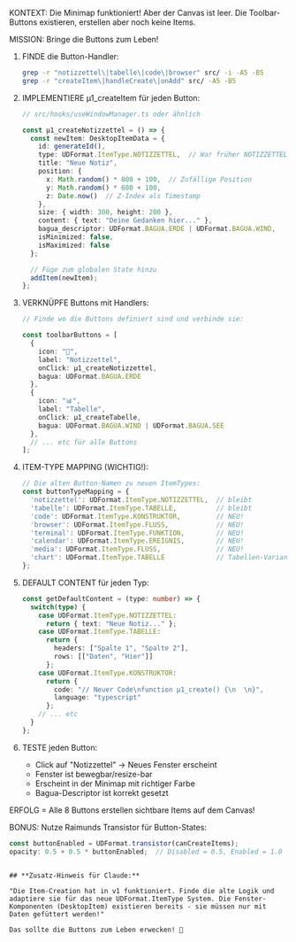 KONTEXT: Die Minimap funktioniert! Aber der Canvas ist leer.
Die Toolbar-Buttons existieren, erstellen aber noch keine Items.

MISSION: Bringe die Buttons zum Leben!

1. FINDE die Button-Handler:
   ```bash
   grep -r "notizzettel\|tabelle\|code\|browser" src/ -i -A5 -B5
   grep -r "createItem\|handleCreate\|onAdd" src/ -A5 -B5
   ```

2. IMPLEMENTIERE µ1_createItem für jeden Button:
   ```typescript
   // src/hooks/useWindowManager.ts oder ähnlich

   const µ1_createNotizzettel = () => {
     const newItem: DesktopItemData = {
       id: generateId(),
       type: UDFormat.ItemType.NOTIZZETTEL,  // War früher NOTIZZETTEL
       title: "Neue Notiz",
       position: {
         x: Math.random() * 800 + 100,  // Zufällige Position
         y: Math.random() * 600 + 100,
         z: Date.now()  // Z-Index als Timestamp
       },
       size: { width: 300, height: 200 },
       content: { text: "Deine Gedanken hier..." },
       bagua_descriptor: UDFormat.BAGUA.ERDE | UDFormat.BAGUA.WIND,
       isMinimized: false,
       isMaximized: false
     };

     // Füge zum globalen State hinzu
     addItem(newItem);
   };
   ```

3. VERKNÜPFE Buttons mit Handlers:
   ```typescript
   // Finde wo die Buttons definiert sind und verbinde sie:

   const toolbarButtons = [
     {
       icon: "📝",
       label: "Notizzettel",
       onClick: µ1_createNotizzettel,
       bagua: UDFormat.BAGUA.ERDE
     },
     {
       icon: "📊",
       label: "Tabelle",
       onClick: µ1_createTabelle,
       bagua: UDFormat.BAGUA.WIND | UDFormat.BAGUA.SEE
     },
     // ... etc für alle Buttons
   ];
   ```

4. ITEM-TYPE MAPPING (WICHTIG!):
   ```typescript
   // Die alten Button-Namen zu neuen ItemTypes:
   const buttonTypeMapping = {
     'notizzettel': UDFormat.ItemType.NOTIZZETTEL,  // bleibt
     'tabelle': UDFormat.ItemType.TABELLE,          // bleibt
     'code': UDFormat.ItemType.KONSTRUKTOR,         // NEU!
     'browser': UDFormat.ItemType.FLUSS,            // NEU!
     'terminal': UDFormat.ItemType.FUNKTION,        // NEU!
     'calendar': UDFormat.ItemType.EREIGNIS,        // NEU!
     'media': UDFormat.ItemType.FLUSS,              // NEU!
     'chart': UDFormat.ItemType.TABELLE             // Tabellen-Variante
   };
   ```

5. DEFAULT CONTENT für jeden Typ:
   ```typescript
   const getDefaultContent = (type: number) => {
     switch(type) {
       case UDFormat.ItemType.NOTIZZETTEL:
         return { text: "Neue Notiz..." };
       case UDFormat.ItemType.TABELLE:
         return {
           headers: ["Spalte 1", "Spalte 2"],
           rows: [["Daten", "Hier"]]
         };
       case UDFormat.ItemType.KONSTRUKTOR:
         return {
           code: "// Neuer Code\nfunction µ1_create() {\n  \n}",
           language: "typescript"
         };
       // ... etc
     }
   };
   ```

6. TESTE jeden Button:
   - Click auf "Notizzettel" → Neues Fenster erscheint
   - Fenster ist bewegbar/resize-bar
   - Erscheint in der Minimap mit richtiger Farbe
   - Bagua-Descriptor ist korrekt gesetzt

ERFOLG = Alle 8 Buttons erstellen sichtbare Items auf dem Canvas!

BONUS: Nutze Raimunds Transistor für Button-States:
```typescript
const buttonEnabled = UDFormat.transistor(canCreateItems);
opacity: 0.5 + 0.5 * buttonEnabled;  // Disabled = 0.5, Enabled = 1.0
```
```

## **Zusatz-Hinweis für Claude:**

"Die Item-Creation hat in v1 funktioniert. Finde die alte Logik und adaptiere sie für das neue UDFormat.ItemType System. Die Fenster-Komponenten (DesktopItem) existieren bereits - sie müssen nur mit Daten gefüttert werden!"

Das sollte die Buttons zum Leben erwecken! 🚀
